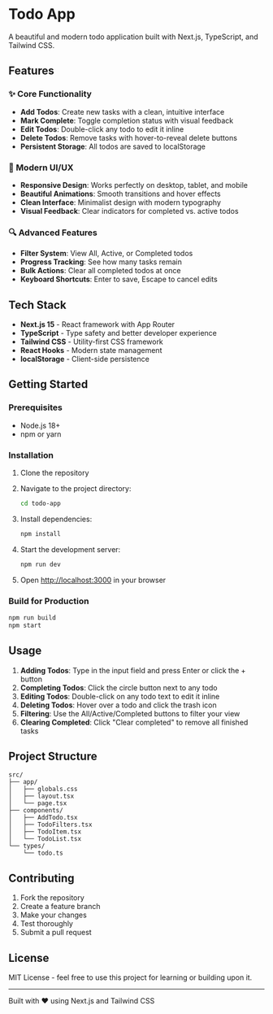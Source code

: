 # Todo App

A beautiful and modern todo application built with Next.js, TypeScript, and Tailwind CSS.

## Features

### ✨ Core Functionality
- **Add Todos**: Create new tasks with a clean, intuitive interface
- **Mark Complete**: Toggle completion status with visual feedback
- **Edit Todos**: Double-click any todo to edit it inline
- **Delete Todos**: Remove tasks with hover-to-reveal delete buttons
- **Persistent Storage**: All todos are saved to localStorage

### 🎨 Modern UI/UX
- **Responsive Design**: Works perfectly on desktop, tablet, and mobile
- **Beautiful Animations**: Smooth transitions and hover effects
- **Clean Interface**: Minimalist design with modern typography
- **Visual Feedback**: Clear indicators for completed vs. active todos

### 🔍 Advanced Features
- **Filter System**: View All, Active, or Completed todos
- **Progress Tracking**: See how many tasks remain
- **Bulk Actions**: Clear all completed todos at once
- **Keyboard Shortcuts**: Enter to save, Escape to cancel edits

## Tech Stack

- **Next.js 15** - React framework with App Router
- **TypeScript** - Type safety and better developer experience
- **Tailwind CSS** - Utility-first CSS framework
- **React Hooks** - Modern state management
- **localStorage** - Client-side persistence

## Getting Started

### Prerequisites
- Node.js 18+ 
- npm or yarn

### Installation

1. Clone the repository
2. Navigate to the project directory:
   ```bash
   cd todo-app
   ```

3. Install dependencies:
   ```bash
   npm install
   ```

4. Start the development server:
   ```bash
   npm run dev
   ```

5. Open [http://localhost:3000](http://localhost:3000) in your browser

### Build for Production

```bash
npm run build
npm start
```

## Usage

1. **Adding Todos**: Type in the input field and press Enter or click the + button
2. **Completing Todos**: Click the circle button next to any todo
3. **Editing Todos**: Double-click on any todo text to edit it inline
4. **Deleting Todos**: Hover over a todo and click the trash icon
5. **Filtering**: Use the All/Active/Completed buttons to filter your view
6. **Clearing Completed**: Click "Clear completed" to remove all finished tasks

## Project Structure

```
src/
├── app/
│   ├── globals.css
│   ├── layout.tsx
│   └── page.tsx
├── components/
│   ├── AddTodo.tsx
│   ├── TodoFilters.tsx
│   ├── TodoItem.tsx
│   └── TodoList.tsx
└── types/
    └── todo.ts
```

## Contributing

1. Fork the repository
2. Create a feature branch
3. Make your changes
4. Test thoroughly
5. Submit a pull request

## License

MIT License - feel free to use this project for learning or building upon it.

---

Built with ❤️ using Next.js and Tailwind CSS
